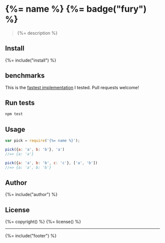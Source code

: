 # {%= name %} {%= badge("fury") %}
> {%= description %}

## Install
{%= include("install") %}

## benchmarks

This is the [fastest implementation](http://jsperf.com/pick-props) I tested. Pull requests welcome!

## Run tests

```bash
npm test
```

## Usage

```js
var pick = require('{%= name %}');

pick({a: 'a', b: 'b'}, 'a')
//=> {a: 'a'}

pick({a: 'a', b: 'b', c: 'c'}, ['a', 'b'])
//=> {a: 'a', b: 'b'}
```

## Author
{%= include("author") %}

## License
{%= copyright() %}
{%= license() %}

***

{%= include("footer") %}